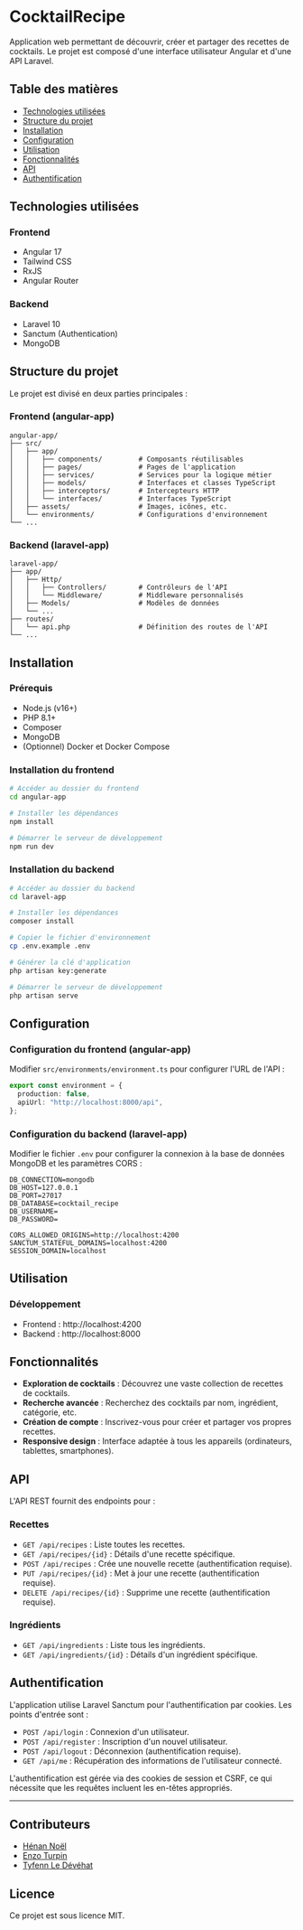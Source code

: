 # CocktailRecipe

Application web permettant de découvrir, créer et partager des recettes de cocktails. Le projet est composé d'une interface utilisateur Angular et d'une API Laravel.

## Table des matières

- [Technologies utilisées](#technologies-utilisées)
- [Structure du projet](#structure-du-projet)
- [Installation](#installation)
- [Configuration](#configuration)
- [Utilisation](#utilisation)
- [Fonctionnalités](#fonctionnalités)
- [API](#api)
- [Authentification](#authentification)

## Technologies utilisées

### Frontend

- Angular 17
- Tailwind CSS
- RxJS
- Angular Router

### Backend

- Laravel 10
- Sanctum (Authentication)
- MongoDB

## Structure du projet

Le projet est divisé en deux parties principales :

### Frontend (angular-app)

```
angular-app/
├── src/
│   ├── app/
│   │   ├── components/         # Composants réutilisables
│   │   ├── pages/              # Pages de l'application
│   │   ├── services/           # Services pour la logique métier
│   │   ├── models/             # Interfaces et classes TypeScript
│   │   ├── interceptors/       # Intercepteurs HTTP
│   │   └── interfaces/         # Interfaces TypeScript
│   ├── assets/                 # Images, icônes, etc.
│   └── environments/           # Configurations d'environnement
└── ...
```

### Backend (laravel-app)

```
laravel-app/
├── app/
│   ├── Http/
│   │   ├── Controllers/        # Contrôleurs de l'API
│   │   └── Middleware/         # Middleware personnalisés
│   ├── Models/                 # Modèles de données
│   └── ...
├── routes/
│   └── api.php                 # Définition des routes de l'API
└── ...
```

## Installation

### Prérequis

- Node.js (v16+)
- PHP 8.1+
- Composer
- MongoDB
- (Optionnel) Docker et Docker Compose

### Installation du frontend

```bash
# Accéder au dossier du frontend
cd angular-app

# Installer les dépendances
npm install

# Démarrer le serveur de développement
npm run dev
```

### Installation du backend

```bash
# Accéder au dossier du backend
cd laravel-app

# Installer les dépendances
composer install

# Copier le fichier d'environnement
cp .env.example .env

# Générer la clé d'application
php artisan key:generate

# Démarrer le serveur de développement
php artisan serve
```

## Configuration

### Configuration du frontend (angular-app)

Modifier `src/environments/environment.ts` pour configurer l'URL de l'API :

```typescript
export const environment = {
  production: false,
  apiUrl: "http://localhost:8000/api",
};
```

### Configuration du backend (laravel-app)

Modifier le fichier `.env` pour configurer la connexion à la base de données MongoDB et les paramètres CORS :

```
DB_CONNECTION=mongodb
DB_HOST=127.0.0.1
DB_PORT=27017
DB_DATABASE=cocktail_recipe
DB_USERNAME=
DB_PASSWORD=

CORS_ALLOWED_ORIGINS=http://localhost:4200
SANCTUM_STATEFUL_DOMAINS=localhost:4200
SESSION_DOMAIN=localhost
```

## Utilisation

### Développement

- Frontend : http://localhost:4200
- Backend : http://localhost:8000


## Fonctionnalités

- **Exploration de cocktails** : Découvrez une vaste collection de recettes de cocktails.
- **Recherche avancée** : Recherchez des cocktails par nom, ingrédient, catégorie, etc.
- **Création de compte** : Inscrivez-vous pour créer et partager vos propres recettes.
- **Responsive design** : Interface adaptée à tous les appareils (ordinateurs, tablettes, smartphones).

## API

L'API REST fournit des endpoints pour :

### Recettes

- `GET /api/recipes` : Liste toutes les recettes.
- `GET /api/recipes/{id}` : Détails d'une recette spécifique.
- `POST /api/recipes` : Crée une nouvelle recette (authentification requise).
- `PUT /api/recipes/{id}` : Met à jour une recette (authentification requise).
- `DELETE /api/recipes/{id}` : Supprime une recette (authentification requise).

### Ingrédients

- `GET /api/ingredients` : Liste tous les ingrédients.
- `GET /api/ingredients/{id}` : Détails d'un ingrédient spécifique.



## Authentification

L'application utilise Laravel Sanctum pour l'authentification par cookies. Les points d'entrée sont :

- `POST /api/login` : Connexion d'un utilisateur.
- `POST /api/register` : Inscription d'un nouvel utilisateur.
- `POST /api/logout` : Déconnexion (authentification requise).
- `GET /api/me` : Récupération des informations de l'utilisateur connecté.

L'authentification est gérée via des cookies de session et CSRF, ce qui nécessite que les requêtes incluent les en-têtes appropriés.

---

## Contributeurs

- [Hénan Noël](https://github.com/HenanAeroo)
- [Enzo Turpin](https://github.com/EnzoTurpin)
- [Tyfenn Le Dévéhat](https://github.com/tyfld)

## Licence

Ce projet est sous licence MIT.
